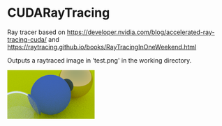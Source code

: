 # CUDARayTracing

Ray tracer based on https://developer.nvidia.com/blog/accelerated-ray-tracing-cuda/ and https://raytracing.github.io/books/RayTracingInOneWeekend.html

Outputs a raytraced image in 'test.png' in the working directory.

![Current output](out/test.png)
